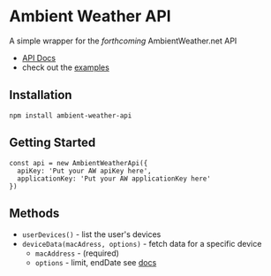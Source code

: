 # Ambient Weather API

A simple wrapper for the *forthcoming* AmbientWeather.net API

* [API Docs](https://ambientweather.docs.apiary.io/)
* check out the [examples](examples/)

## Installation 
```
npm install ambient-weather-api
```

## Getting Started

```
const api = new AmbientWeatherApi({
  apiKey: 'Put your AW apiKey here',
  applicationKey: 'Put your AW applicationKey here'
})
```

## Methods

* `userDevices()` - list the user's devices
* `deviceData(macAdress, options)` - fetch data for a specific device
    * `macAddress` - (required)
    * `options` - limit, endDate see [docs](https://ambientweather.docs.apiary.io/)



